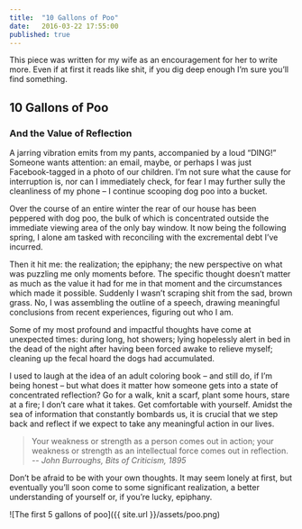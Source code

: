 ```yaml
---
title:  "10 Gallons of Poo"
date:   2016-03-22 17:55:00
published: true
---
```

This piece was written for my wife as an encouragement for her to write more. Even if at first it reads like shit, if you dig deep enough I’m sure you’ll find something.


## 10 Gallons of Poo
### And the Value of Reflection


A jarring vibration emits from my pants, accompanied by a loud “DING!” Someone wants attention: an email, maybe, or perhaps I was just Facebook-tagged in a photo of our children. I’m not sure what the cause for interruption is, nor can I immediately check, for fear I may further sully the cleanliness of my phone – I continue scooping dog poo into a bucket.

Over the course of an entire winter the rear of our house has been peppered with dog poo, the bulk of which is concentrated outside the immediate viewing area of the only bay window. It now being the following spring, I alone am tasked with reconciling with the excremental debt I’ve incurred.

Then it hit me: the realization; the epiphany; the new perspective on what was puzzling me only moments before. The specific thought doesn’t matter as much as the value it had for me in that moment and the circumstances which made it possible. Suddenly I wasn’t scraping shit from the sad, brown grass. No, I was assembling the outline of a speech, drawing meaningful conclusions from recent experiences, figuring out who I am.

Some of my most profound and impactful thoughts have come at unexpected times: during long, hot showers; lying hopelessly alert in bed in the dead of the night after having been forced awake to relieve myself; cleaning up the fecal hoard the dogs had accumulated.

I used to laugh at the idea of an adult coloring book – and still do, if I’m being honest – but what does it matter how someone gets into a state of concentrated reflection? Go for a walk, knit a scarf, plant some hours, stare at a fire; I don’t care what it takes. Get comfortable with yourself. 
Amidst the sea of information that constantly bombards us, it is crucial that we step back and reflect if we expect to take any meaningful action in our lives.

> Your weakness or strength as a person comes out in action; your weakness or strength as an intellectual force comes out in reflection. 
>  -- <cite>John Burroughs, Bits of Criticism, 1895</cite>


Don’t be afraid to be with your own thoughts. It may seem lonely at first, but eventually you’ll soon come to some significant realization, a better understanding of yourself or, if you’re lucky, epiphany.

![The first 5 gallons of poo]({{ site.url }}/assets/poo.png)



